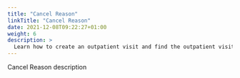```yaml
---
title: "Cancel Reason"
linkTitle: "Cancel Reason"
date: 2021-12-08T09:22:27+01:00
weight: 6
description: >
  Learn how to create an outpatient visit and find the outpatient visit created previously
---
```


Cancel Reason description
